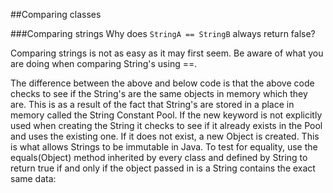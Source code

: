 <!--

References: https://en.wikibooks.org/wiki/Java_Programming/API/java.lang.String
-->
##Comparing classes
<!--
###Comparing classes
Why does ```assertEquals(ClassA,ClassB)``` always return false?
###Comparing dates
-->
###Comparing strings
Why does ```StringA == StringB``` always return false?

Comparing strings is not as easy as it may first seem. Be aware of what you are doing when comparing String's using ==.

The difference between the above and below code is that the above code checks to see if the String's are the same objects in memory which they are. This is as a result of the fact that String's are stored in a place in memory called the String Constant Pool. If the new keyword is not explicitly used when creating the String it checks to see if it already exists in the Pool and uses the existing one. If it does not exist, a new Object is created. This is what allows Strings to be immutable in Java. To test for equality, use the equals(Object) method inherited by every class and defined by String to return true if and only if the object passed in is a String contains the exact same data:
